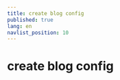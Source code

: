 ```yaml
---
title: create blog config
published: true
lang: en
navlist_position: 10
---
```


# create blog config
